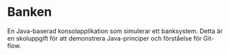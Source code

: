 # Banken
En Java-baserad konsolapplikation som simulerar ett banksystem. Detta är en skoluppgift för att demonstrera Java-principer och förståelse för Git-flow.
